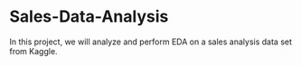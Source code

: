 # Sales-Data-Analysis

In this project, we will analyze and perform EDA on a sales analysis data set from Kaggle.
